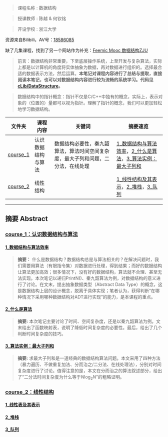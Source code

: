 > 课程名称 : 数据结构

> 授课教师 : 陈越 & 何钦铭

> 开设学校 : 浙江大学

资源来自Bilibili，AV号：[18586085](https://www.bilibili.com/video/av18586085)

缺了几集课程，找到了另一个网站作为补充：[Feemic Mooc 数据结构ZJU](http://www.feemic.cn/mooc/icourse163/1002654021?type=hot#myTab)

> 前言：数据结构非常重要，下至底层操作系统，上至开发与复杂算法，实际上都是以计算机的角度将实体抽象为数据，再对数据进行组织的。选择最合适的数据表示方法，然后运算。**本笔记对课程内容进行了总结与提取，直接阅读本笔记，也可以对数据结构内容进行较为流畅的系统学习。代码见[cLib/DataStructure](../cLib/DataStructure/)。**

> 数据结构中的指针概念：指针不仅是C/C++中独有的概念，实际上，表示对象的（位置的）量都可以视为指针。理解了指针的概念，我们可以更加轻松地学习数据结构。

| 文件夹 | 课程内容 | 关键词 | 摘要速览 |
|---|---|---|---|
|[course_1](./course_1/)|认识数据结构与算法| 数据结构必要性，秦九韶算法，算法时间空间复杂度，最大子列和问题，二分法，在线处理 | [1_数据结构与算法效率](#0101)，[2_什么是算法](#0102)，[3_算法实例：最大子列和](#0103) |
|[course_2](./course_1/)|线性结构||[1_线性结构及其表示](#0201)，[2_堆栈](#0202)，[3_队列](#0203)|

****

## 摘要 Abstract

### [course_1：认识数据结构与算法](./course_1/)

#### [1_数据结构与算法效率](./course_1/1_数据组织与算法效率.md)
<span id="0101"></span>

> **摘要：** 什么是数据结构？数据结构总是与算法相关的？在解决问题时，我们需要用算法（有限指令集）对数据进行处理，得到结果；而好的数据结构让算法更加高效；很多情况下，没有好的数据结构，算法就不合理、甚至无法实现。本次笔记以递归PrintN()、秦九韶算法为例，对数据结构的意义进行了讨论。在文末，提出抽象数据类型（Abstract Data Type）的概念，这是数据结构上层的设计概念，脱离于具体实现；笔者认为，获得判断“在哪种情况下采用哪种数据结构对ADT进行实现”的能力，是本课程的重点。

#### [2_什么是算法](./course_1/2_什么是算法.md)
<span id="0102"></span>

> **摘要:** 本次笔记主要讨论了时间、空间复杂度，还是以秦九韶算法为例。文末给出了函数映射表，说明了降低时间复杂度的必要性。最后，给出了几个判断时间复杂度的技巧。

#### [3_算法实例：最大子列和](./course_1/3_算法实例：最大子列和.md)
<span id="0103"></span>

> **摘要:** 求最大子列和是一道经典的数据结构算法问题。本文采用了四种方法（暴力遍历、不做重复加法、分而治之/二分法、在线处理法），分别对时间复杂度进行了讨论。值得注意的是，本文在分而治之的算法叙述部分，给出了“二分法时间复杂度为什么等于$N \log_2 N$”的粗略证明。

### [course_2：线性结构](./course_2/)

#### [1_线性表及其表示](./course_2/1_线性表及其表示.md)
<span id="0201"></span>

#### [2_堆栈](./course_2/2_堆栈.md)
<span id="0202"></span>

#### [3_队列](./course_2/3_队列.md)
<span id="0203"></span>